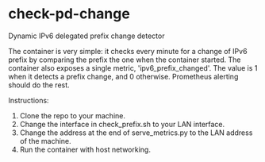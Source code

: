 # check-pd-change
Dynamic IPv6 delegated prefix change detector

The container is very simple: it checks every minute for a change of IPv6 prefix by comparing the prefix the one when the container started. The container also exposes a single metric, 'ipv6_prefix_changed'. The value is 1 when it detects a prefix change, and 0 otherwise. Prometheus alerting should do the rest.

Instructions:

1. Clone the repo to your machine.
2. Change the interface in check_prefix.sh to your LAN interface.
3. Change the address at the end of serve_metrics.py to the LAN address of the machine.
4. Run the container with host networking.
